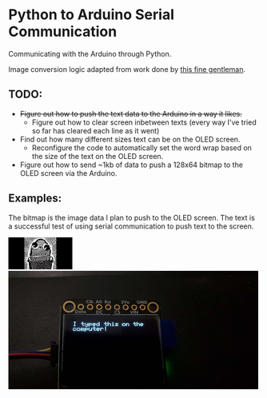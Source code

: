 # Python to Arduino Serial Communication
 Communicating with the Arduino through Python.

 Image conversion logic adapted from work done by [this fine gentleman](https://github.com/trickman01).

 ## TODO:
  - ~~Figure out how to push the text data to the Arduino in a way it likes.~~
    - Figure out how to clear screen inbetween texts (every way I've tried so far has cleared each line as it went)
  - Find out how many different sizes text can be on the OLED screen.
    - Reconfigure the code to automatically set the word wrap based on the size of the text on the OLED screen.
  - Figure out how to send ~1kb of data to push a 128x64 bitmap to the OLED screen via the Arduino.

 ## Examples:
 The bitmap is the image data I plan to push to the OLED screen. The text is a successful test of using serial communication to push text to the screen.
 
 ![A 128x64 pixel bitmap of a potato](<Other/README Images/potato bitmap.png>)
 ![A photo showing text on the OLED screen that says "I typed this on the computer!"](<Other/README Images/OLED text example.jpg>)
